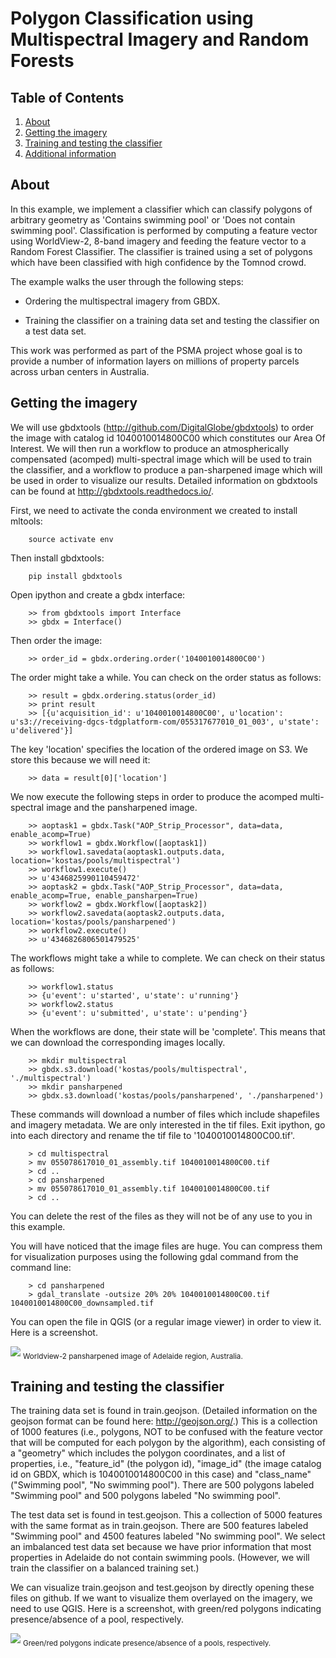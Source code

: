 # Polygon Classification using Multispectral Imagery and Random Forests

## Table of Contents

1. [About](#about)
2. [Getting the imagery](#getting-the-imagery)
3. [Training and testing the classifier](#training-and-testing-the-classifier)
4. [Additional information](#additional-information)


## About

In this example, we implement a classifier which can classify polygons of arbitrary geometry as
'Contains swimming pool' or 'Does not contain swimming pool'. Classification is performed by 
computing a feature vector using WorldView-2, 8-band imagery and feeding the feature vector to a Random Forest
Classifier. The classifier is trained using a set of polygons which have been classified with high confidence
by the Tomnod crowd.

The example walks the user through the following steps:

+ Ordering the multispectral imagery from GBDX.

+ Training the classifier on a training data set and testing the classifier on a test data set.

This work was performed as part of the PSMA project whose goal is to provide a number of information layers on millions
of property parcels across urban centers in Australia.


## Getting the imagery

We will use gbdxtools (http://github.com/DigitalGlobe/gbdxtools) to order the image with catalog id 1040010014800C00
which constitutes our Area Of Interest. We will then run a workflow to produce an atmospherically 
compensated (acomped) multi-spectral image which will be used to train the classifier,
and a workflow to produce a pan-sharpened image which will be used in order to visualize our results.
Detailed information on gbdxtools can be found at http://gbdxtools.readthedocs.io/.

First, we need to activate the conda environment we created to install mltools:

        source activate env

Then install gbdxtools:

        pip install gbdxtools

Open ipython and create a gbdx interface:

        >> from gbdxtools import Interface
        >> gbdx = Interface()

Then order the image:

        >> order_id = gbdx.ordering.order('1040010014800C00')

The order might take a while. You can check on the order status as follows:

        >> result = gbdx.ordering.status(order_id)
        >> print result
        >> [{u'acquisition_id': u'1040010014800C00', u'location': u's3://receiving-dgcs-tdgplatform-com/055317677010_01_003', u'state': u'delivered'}]

The key 'location' specifies the location of the ordered image on S3. We store this because we will need it:

        >> data = result[0]['location']

We now execute the following steps in order to produce the acomped multi-spectral image and the pansharpened image.

        >> aoptask1 = gbdx.Task("AOP_Strip_Processor", data=data, enable_acomp=True)
        >> workflow1 = gbdx.Workflow([aoptask1])
        >> workflow1.savedata(aoptask1.outputs.data, location='kostas/pools/multispectral')
        >> workflow1.execute()
        >> u'4346825990110459472'
        >> aoptask2 = gbdx.Task("AOP_Strip_Processor", data=data, enable_acomp=True, enable_pansharpen=True)
        >> workflow2 = gbdx.Workflow([aoptask2])
        >> workflow2.savedata(aoptask2.outputs.data, location='kostas/pools/pansharpened')
        >> workflow2.execute()
        >> u'4346826806501479525'

The workflows might take a while to complete. We can check on their status as follows:

        >> workflow1.status
        >> {u'event': u'started', u'state': u'running'}
        >> workflow2.status
        >> {u'event': u'submitted', u'state': u'pending'}

When the workflows are done, their state will be 'complete'. This means that we can download the corresponding images locally.

        >> mkdir multispectral 
        >> gbdx.s3.download('kostas/pools/multispectral', './multispectral')
        >> mkdir pansharpened
        >> gbdx.s3.download('kostas/pools/pansharpened', './pansharpened')

These commands will download a number of files which include shapefiles and imagery metadata. 
We are only interested in the tif files. Exit ipython, go into each directory and rename the tif file to '1040010014800C00.tif'.

        > cd multispectral
        > mv 055078617010_01_assembly.tif 1040010014800C00.tif
        > cd ..
        > cd pansharpened
        > mv 055078617010_01_assembly.tif 1040010014800C00.tif
        > cd ..

You can delete the rest of the files as they will not be of any use to you in this example. 

You will have noticed that the image files are huge. You can compress them for visualization purposes 
using the following gdal command from the command line:

        > cd pansharpened
        > gdal_translate -outsize 20% 20% 1040010014800C00.tif 1040010014800C00_downsampled.tif

You can open the file in QGIS (or a regular image viewer) in order to view it.
Here is a screenshot.

<img src='images/adelaide_pansharpened.png' scale=1>   
<sub> Worldview-2 pansharpened image of Adelaide region, Australia.</sub>


## Training and testing the classifier

The training data set is found in train.geojson. (Detailed information on the geojson format can be found here: http://geojson.org/.) 
This is a collection of 1000 features (i.e., polygons, NOT to be confused with the feature vector that will be computed for each polygon by the algorithm), each consisting of a "geometry"
which includes the polygon coordinates, and a list of properties, i.e., "feature_id" (the polygon id), "image_id" (the image
catalog id on GBDX, which is 1040010014800C00 in this case) and "class_name" ("Swimming pool", "No swimming pool").
There are 500 polygons labeled "Swimming pool" and 500 polygons labeled "No swimming pool".  

The test data set is found in test.geojson. This a collection of 5000 features with the same format as in train.geojson. There are 500 features labeled "Swimming pool" and 4500 features labeled "No swimming pool". We select an imbalanced test data set because we have prior information that most properties in Adelaide do not contain swimming pools. (However, we will train the classifier on a balanced training set.)

We can visualize train.geojson and test.geojson by directly opening these files on github. If we want to visualize them overlayed on the imagery, we need to use QGIS. Here is a screenshot, with green/red polygons indicating presence/absence of a pool, respectively.

<img src='images/adelaide_dataset_snapshot.png' scale=1>   
<sub> Green/red polygons indicate presence/absence of a pools, respectively.</sub>


